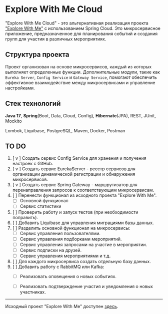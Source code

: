 # Explore With Me Cloud

"Explore With Me Cloud" - это альтернативная реализация проекта ["Explore With Me"](https://github.com/catarena-s/java-explore-with-me) с использованием Spring Cloud. Это микросервисное приложение, предназначенное для планирования событий и создания групп для участия в различных мероприятиях.

## Структура проекта

Проект организован на основе микросервисов, каждый из которых выполняет 
определенные функции. 
Дополнительные модули, такие как `Eureka Server`, `Config Service` и `Gateway Service`, 
помогают обеспечить эффективное взаимодействие между микросервисами и управление настройками.

## Стек технологий

**Java 17**, **Spring**(Boot, Data, Cloud, Config), **Hibernate**(JPA), REST, JUnit, Mockito

Lombok, Liquibase, PostgreSQL, Maven, Docker, Postman

## TO DO
1. [ v ] Создать сервис Config Service для хранения и получения настроек с GitHub.
2. [ v ] Создать сервис EurekaServer - реестр сервисов для организации динамической регистрации и обнаружения микросервисов.
3. [ v ] Создать сервис Spring Gateway - маршрутизатор для перенаправления запросов к соответствующим микросервисам.
4. [ ] Перенести функционал из исходного проекта "Explore With Me".
    - [ ] Основной функционал  
    - [ ] Сервис статистики
5. [ ] Проверить работу и запуск тестов (при необходимости поправить).
6. [ ] Добавить Liquibase для управления миграциями базы данных.
7. [ ] Разделить основной функционал на микросервисы:
    - [ ] Сервис управления пользователями.
    - [ ] Сервис управления подборками мероприятий.
    - [ ] Сервис управления запросами на участие в мероприятии.
    - [ ] Сервис подписки на друзей.
    - [ ] Сервис управления мероприятиями и т.д.
8. [ ] Для каждого микросервиса создать отдельную базу данных.
9. [ ] Добавить работу с RabbitMQ или Kafka:
    - [ ] Реализовать оповещения о новых событиях.
    - [ ] Реализовать подтверждение участия и уведомления о новых участниках.




[//]: # (## Безопасность)

[//]: # ()
[//]: # (На данном этапе безопасность проекта ограничивается минимальными настройками. Дополнительные меры безопасности будут внедряться на более поздних этапах.)

[//]: # (## Сборка и развертывание)

[//]: # ()
[//]: # (- Сборка проекта осуществляется с помощью инструмента Maven.)

[//]: # (- Развертывание приложения предполагается в Docker-контейнерах.)

[//]: # ()
[//]: # (## Локальная разработка)

[//]: # ()
[//]: # (Для разработки на локальной машине выполните следующие шаги:)

[//]: # ()
[//]: # (1. Клонируйте репозиторий.)

[//]: # (2. Настройте настройки конфигурации из репозитория GitHub.)

[//]: # (3. Запустите необходимые микросервисы.)

[//]: # (4. Запустите основное приложение.)

[//]: # (5. Начните разработку!)

---

Исходный проект "Explore With Me" доступен [здесь](https://github.com/catarena-s/java-explore-with-me).

[//]: # (Создано с ❤️ в Explore With Me Cloud)
